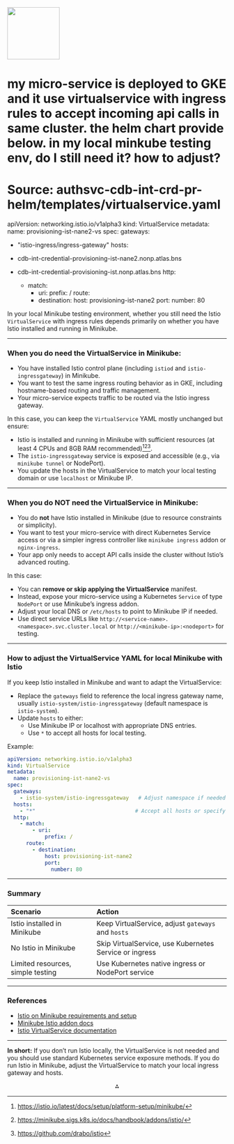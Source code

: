 <img src="https://r2cdn.perplexity.ai/pplx-full-logo-primary-dark%402x.png" class="logo" width="120"/>

# my micro-service is deployed to GKE and it use virtualservice with ingress rules to accept incoming api calls in same cluster. the helm chart provide below. in my local minkube testing env, do I still need it? how to adjust?

# Source: authsvc-cdb-int-crd-pr-helm/templates/virtualservice.yaml

apiVersion: networking.istio.io/v1alpha3
kind: VirtualService
metadata:
name: provisioning-ist-nane2-vs
spec:
gateways:
- "istio-ingress/ingress-gateway"
hosts:

- cdb-int-credential-provisioning-ist-nane2.nonp.atlas.bns
- cdb-int-credential-provisioning-ist.nonp.atlas.bns
http:
    - match:
        - uri:
prefix: /
route:
        - destination:
host: provisioning-ist-nane2
port:
number: 80

In your local Minikube testing environment, whether you still need the Istio `VirtualService` with ingress rules depends primarily on whether you have Istio installed and running in Minikube.

---

### When you **do need** the VirtualService in Minikube:

- You have installed Istio control plane (including `istiod` and `istio-ingressgateway`) in Minikube.
- You want to test the same ingress routing behavior as in GKE, including hostname-based routing and traffic management.
- Your micro-service expects traffic to be routed via the Istio ingress gateway.

In this case, you can keep the `VirtualService` YAML mostly unchanged but ensure:

- Istio is installed and running in Minikube with sufficient resources (at least 4 CPUs and 8GB RAM recommended)[^1][^3][^5].
- The `istio-ingressgateway` service is exposed and accessible (e.g., via `minikube tunnel` or NodePort).
- You update the hosts in the VirtualService to match your local testing domain or use `localhost` or Minikube IP.

---

### When you **do NOT need** the VirtualService in Minikube:

- You do **not** have Istio installed in Minikube (due to resource constraints or simplicity).
- You want to test your micro-service with direct Kubernetes Service access or via a simpler ingress controller like `minikube ingress` addon or `nginx-ingress`.
- Your app only needs to accept API calls inside the cluster without Istio’s advanced routing.

In this case:

- You can **remove or skip applying the VirtualService** manifest.
- Instead, expose your micro-service using a Kubernetes `Service` of type `NodePort` or use Minikube’s ingress addon.
- Adjust your local DNS or `/etc/hosts` to point to Minikube IP if needed.
- Use direct service URLs like `http://<service-name>.<namespace>.svc.cluster.local` or `http://<minikube-ip>:<nodeport>` for testing.

---

### How to adjust the VirtualService YAML for local Minikube with Istio

If you keep Istio installed in Minikube and want to adapt the VirtualService:

- Replace the `gateways` field to reference the local ingress gateway name, usually `istio-system/istio-ingressgateway` (default namespace is `istio-system`).
- Update `hosts` to either:
    - Use Minikube IP or localhost with appropriate DNS entries.
    - Use `*` to accept all hosts for local testing.

Example:

```yaml
apiVersion: networking.istio.io/v1alpha3
kind: VirtualService
metadata:
  name: provisioning-ist-nane2-vs
spec:
  gateways:
    - istio-system/istio-ingressgateway   # Adjust namespace if needed
  hosts:
    - "*"                                # Accept all hosts or specify local hostnames
  http:
    - match:
        - uri:
            prefix: /
      route:
        - destination:
            host: provisioning-ist-nane2
            port:
              number: 80
```


---

### Summary

| Scenario | Action |
| :-- | :-- |
| Istio installed in Minikube | Keep VirtualService, adjust `gateways` and `hosts` |
| No Istio in Minikube | Skip VirtualService, use Kubernetes Service or ingress |
| Limited resources, simple testing | Use Kubernetes native ingress or NodePort service |


---

### References

- [Istio on Minikube requirements and setup](https://istio.io/latest/docs/setup/platform-setup/minikube/)
- [Minikube Istio addon docs](https://minikube.sigs.k8s.io/docs/handbook/addons/istio/)
- [Istio VirtualService documentation](https://istio.io/latest/docs/reference/config/networking/virtual-service/)

---

**In short:**
If you don’t run Istio locally, the VirtualService is not needed and you should use standard Kubernetes service exposure methods. If you do run Istio in Minikube, adjust the VirtualService to match your local ingress gateway and hosts.

<div style="text-align: center">⁂</div>

[^1]: https://istio.io/latest/docs/setup/platform-setup/minikube/

[^2]: https://istio.io/latest/docs/reference/config/networking/virtual-service/

[^3]: https://minikube.sigs.k8s.io/docs/handbook/addons/istio/

[^4]: https://kubebyexample.com/learning-paths/istio/install

[^5]: https://github.com/drabo/istio

[^6]: https://codersociety.com/blog/articles/istio-kubernetes-2

[^7]: https://kubebyexample.com/learning-paths/istio/gateway-virtualservice

[^8]: https://github.com/istio/istio/discussions/49920


